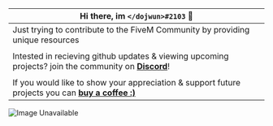 
|Hi there, im ```</dojwun>#2103``` 👋|
|----|
| Just trying to contribute to the FiveM Community by providing unique resources |
||
| Intested in recieving github updates & viewing upcoming projects? join the community on **[Discord](https://discord.gg/NVsaunpesE)**!|
||
| If you would like to show your appreciation & support future projects you can **[buy a coffee :)](ko-fi.com/dojwun)** |




<img src="https://raw.githubusercontent.com/dojwun/dojwun/master/addons/gif.gif" alt="Image Unavailable">
<!-- <img src="https://raw.githubusercontent.com/dojwun/dojwun/master/addons/TnJM.png" alt="Image Unavailable"> -->


<!--  ![](https://komarev.com/ghpvc/?username=dojwun&color=gray&label=VIEWS&style=plastic)-->
<!-- ![Profile views](https://gpvc.arturio.dev/dojwun) -->
 
